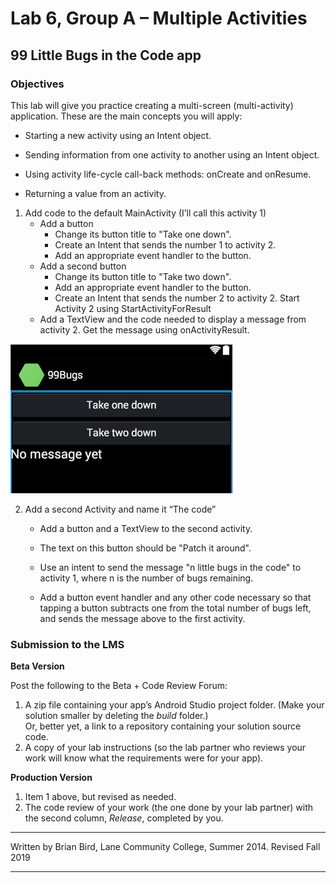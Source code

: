 # Lab 6, Group A – Multiple Activities

## 99 Little Bugs in the Code app

### Objectives

This lab will give you practice creating a multi-screen (multi-activity) application. These are the main concepts you will apply:

- Starting a new activity using an Intent object.

- Sending information from one activity to another using an Intent object.

- Using activity life-cycle call-back methods: onCreate and onResume.

- Returning a value from an activity.



1. Add code to the default MainActivity (I’ll call this activity 1)
   - Add a button
     - Change its button title to "Take one down".
     - Create an Intent that sends the number 1 to activity 2.
     - Add an appropriate event handler to the button.
   - Add a second button
     - Change its button title to "Take two down".
     - Add an appropriate event handler to the button.
     - Create an Intent that sends the number 2 to activity 2. 
       Start Activity 2 using StartActivityForResult
   - Add a TextView and the code needed to display a message from activity 2. 
     Get the message using onActivityResult.


![](Picture1.png)

 

2. Add a second Activity and name it “The code”

   -  Add a button and a TextView to the second activity.

   - The text on this button should be "Patch it around".

   - Use an intent to send the message "n little bugs in the code" to activity 1, where n is the number of bugs remaining. 

   - Add a button event handler and any other code necessary so that tapping a button subtracts one from the total number of bugs left, and sends the message above to the first activity. 

     

### Submission to the LMS

 **Beta Version**

Post the following to the Beta + Code Review Forum:

1. A zip file containing your app’s Android Studio project folder. (Make your solution smaller by deleting the *build*  folder.)   
   Or, better yet, a link to a repository containing your solution source code. 
2. A copy of your lab instructions (so the lab partner who reviews your work will know what the requirements were for your app).

 

**Production Version**

1. Item 1 above, but revised as needed.
2. The code review of your work (the one done by your lab partner) with the second column, *Release*, completed by you.



------

Written by Brian Bird, Lane Community College, Summer 2014. Revised Fall 2019

------

